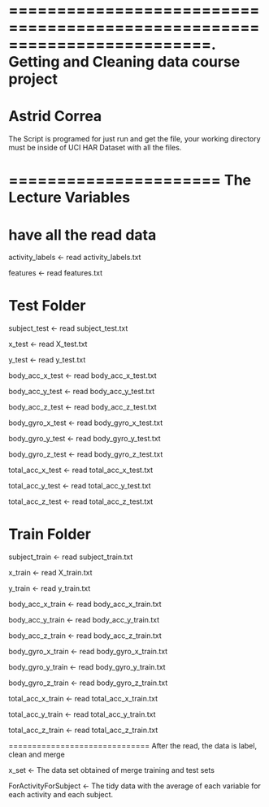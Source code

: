 =========================================================================.
Getting and Cleaning data course project
==========================================================================
Astrid Correa
=============

The Script is programed for just run and get the file, your working directory must be inside of UCI HAR Dataset
with all the files.

======================
The Lecture Variables
======================
# have all the read data


activity_labels <- read activity_labels.txt

features  <- read features.txt

# Test Folder

subject_test <- read subject_test.txt

x_test <- read X_test.txt

y_test <- read  y_test.txt 

body_acc_x_test <- read  body_acc_x_test.txt 

body_acc_y_test <- read  body_acc_y_test.txt 

body_acc_z_test <- read  body_acc_z_test.txt

body_gyro_x_test <- read  body_gyro_x_test.txt 

body_gyro_y_test <- read  body_gyro_y_test.txt 

body_gyro_z_test <- read  body_gyro_z_test.txt 

total_acc_x_test <- read  total_acc_x_test.txt 

total_acc_y_test <- read  total_acc_y_test.txt 

total_acc_z_test <- read  total_acc_z_test.txt
 
# Train Folder

subject_train <- read subject_train.txt 

x_train <- read X_train.txt 

y_train <- read y_train.txt 

body_acc_x_train <- read body_acc_x_train.txt 

body_acc_y_train <- read body_acc_y_train.txt 

body_acc_z_train <- read body_acc_z_train.txt 

body_gyro_x_train <- read body_gyro_x_train.txt 

body_gyro_y_train <- read body_gyro_y_train.txt 

body_gyro_z_train <- read body_gyro_z_train.txt 

total_acc_x_train <- read total_acc_x_train.txt 

total_acc_y_train <- read total_acc_y_train.txt 

total_acc_z_train <- read total_acc_z_train.txt 


==============================
After the read, the data is label, clean and merge

x_set <- The data set obtained of merge training and test sets

ForActivityForSubject <- The tidy data with the average of each variable for each activity and each subject.

